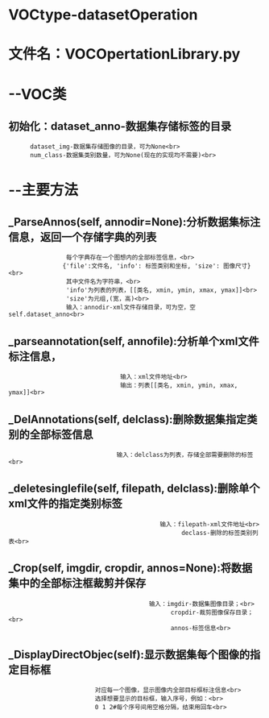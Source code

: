 # VOCtype-datasetOperation<br>
# 文件名：VOCOpertationLibrary.py<br>
# --VOC类<br>
  ## 初始化：dataset_anno-数据集存储标签的目录<br>
          dataset_img-数据集存储图像的目录，可为None<br>
          num_class-数据集类别数量，可为None(现在的实现均不需要)<br>
# --主要方法<br>
  ## _ParseAnnos(self, annodir=None):分析数据集标注信息，返回一个存储字典的列表<br>
                    每个字典存在一个图想内的全部标签信息，<br>
                   {'file':文件名, 'info': 标签类别和坐标, 'size': 图像尺寸}<br>
                    其中文件名为字符串，<br>
                    'info'为列表的列表，[[类名, xmin, ymin, xmax, ymax]]<br>
                    'size'为元组,(宽，高)<br>
                    输入：annodir-xml文件存储目录，可为空，空self.dataset_anno<br>
  ## _parseannotation(self, annofile):分析单个xml文件标注信息，<br>
                                   输入：xml文件地址<br>
                                   输出：列表[[类名, xmin, ymin, xmax, ymax]]<br>
  ## _DelAnnotations(self, delclass):删除数据集指定类别的全部标签信息<br>
                                  输入：delclass为列表，存储全部需要删除的标签<br>
  ## _deletesinglefile(self, filepath, delclass):删除单个xml文件的指定类别标签<br>
                                              输入：filepath-xml文件地址<br>
                                                    declass-删除的标签类别列表<br>
  ## _Crop(self, imgdir, cropdir, annos=None):将数据集中的全部标注框裁剪并保存<br>
                                           输入：imgdir-数据集图像目录；<br>
                                                 cropdir-裁剪图像保存目录；<br>
                                                 annos-标签信息<br>
  ## _DisplayDirectObjec(self):显示数据集每个图像的指定目标框<br>
                            对应每一个图像，显示图像内全部目标框标注信息<br>
                            选择想要显示的目标框，输入序号，例如：<br>
                            0 1 2#每个序号间用空格分隔，结束用回车<br>
                            
